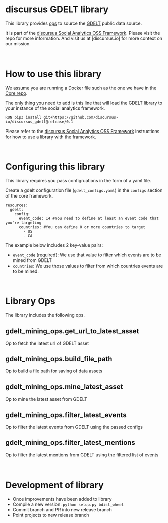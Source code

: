 # discursus GDELT library
This library provides [ops](https://docs.dagster.io/concepts/ops-jobs-graphs/ops) to source the [GDELT](https://www.gdeltproject.org/) public data source.

It is part of the [discursus Social Analytics OSS Framework](https://github.com/discursus-io/discursus_core). Please visit the repo for more information. And visit us at [discursus.io] for more context on our mission.

&nbsp;

# How to use this library
We assume you are running a Docker file such as the one we have in the [Core repo](https://github.com/discursus-io/discursus_core/blob/release/0.1/Dockerfile_app.REPLACE).

The only thing you need to add is this line that will load the GDELT library to your instance of the social analytics framework.

`RUN pip3 install git+https://github.com/discursus-io/discursus_gdelt@release/0.1`

Please refer to the [discursus Social Analytics OSS Framework](https://github.com/discursus-io/discursus_core) instructions for how to use a library with the framework.

&nbsp;


# Configuring this library
This library requires you pass configruations in the form of a yaml file. 

Create a gdelt configuration file (`gdelt_configs.yaml`) in the `configs` section of the core framework.

```
resources:
  gdelt:
    config:
      event_code: 14 #You need to define at least an event code that you're targeting
      countries: #You can define 0 or more countries to target
        - US
        - CA
```

The example below includes 2 key-value pairs:
- `event_code` (required): We use that value to filter which events are to be mined from GDELT
- `countries`: We use those values to filter from which countries events are to be mined.

&nbsp;

# Library Ops
The library includes the following ops.

## gdelt_mining_ops.get_url_to_latest_asset
Op to fetch the latest url of GDELT asset

## gdelt_mining_ops.build_file_path
Op to build a file path for saving of data assets

## gdelt_mining_ops.mine_latest_asset
Op to mine the latest asset from GDELT

## gdelt_mining_ops.filter_latest_events
Op to filter the latest events from GDELT using the passed configs

## gdelt_mining_ops.filter_latest_mentions
Op to filter the latest mentions from GDELT using the filtered list of events

&nbsp;

# Development of library
- Once improvements have been added to library
- Compile a new version: `python setup.py bdist_wheel`
- Commit branch and PR into new release branch
- Point projects to new release branch